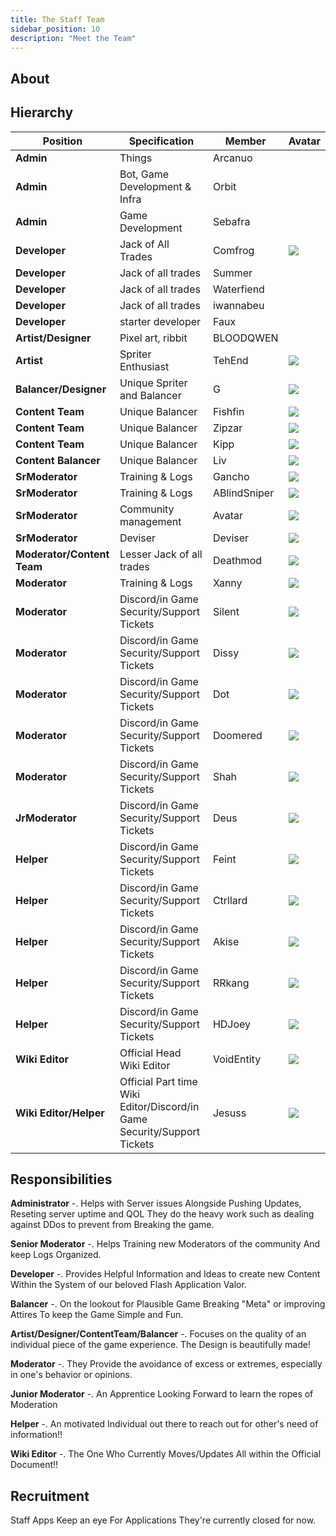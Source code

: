 ```yaml
---
title: The Staff Team
sidebar_position: 10
description: "Meet the Team"
---
```


## About



## Hierarchy
| Position | Specification | Member | Avatar |
| ----------- | ----- | ------ | ----- |
| **Admin**   | Things | Arcanuo | <img src="" /> |
| **Admin**   | Bot, Game Development & Infra | Orbit | <img src="" /> |
| **Admin**   | Game Development | Sebafra | <img src="" /> |
| **Developer** | Jack of All Trades | Comfrog | <img src="https://cdn.discordapp.com/attachments/1082223891277172777/1191155746939863180/comfrog-transparent-text.png?ex=65a4693c&is=6591f43c&hm=0fce60282163279f86633f08ddf972ef269adc15c8abc4e38c1b7b1961799acc&"/> |
| **Developer** | Jack of all trades | Summer | <img src=""/> |
| **Developer** | Jack of all trades | Waterfiend | <img src=""/> |
| **Developer** | Jack of all trades | iwannabeu | <img src=""/> |
| **Developer** | starter developer | Faux | <img src=""/> |
| **Artist/Designer** | Pixel art, ribbit | BLOODQWEN  | <img src=""/> |
| **Artist** | Spriter Enthusiast | TehEnd | <img src="https://cdn.discordapp.com/attachments/1208285144792956978/1208294915335786587/catemoji_1.png?ex=65e2c354&is=65d04e54&hm=8bcea936e92204bf08118a4f0ea1bb0a3c8fe0916436b457ff554053531847d8&"/> |
| **Balancer/Designer** | Unique Spriter and Balancer | G | <img src="https://cdn.discordapp.com/attachments/1082223891277172777/1191155746319106129/388deacdb2f92d99cedb6aa366a386c2.png?ex=65a4693c&is=6591f43c&hm=5011001f8f2a592cf4b89172b505362c726cbeb35853ca7a5b7bd89bd3700c7c&"/> |
| **Content Team** | Unique Balancer | Fishfin | <img src="https://cdn.discordapp.com/attachments/1032818008340566107/1208284595011723274/IMG_9741_1.jpg?ex=65e2b9b8&is=65d044b8&hm=3de65f8a33b924cecfb6cb3feb5f22b257ce1183b89c59b91aa4cff04d1ab3dd&"/> ||
|**Content Team** | Unique Balancer | Zipzar | <img src="https://cdn.discordapp.com/attachments/1208277897014542376/1208281126498738226/GDZVxysbAAADlNB_1_1.jpg?ex=65e2b67d&is=65d0417d&hm=60e5f27d6fe40a933d009467d64900a2f1b58b45018f511206aa77cbfed1944e&"/> |
| **Content Team** | Unique Balancer | Kipp | <img src="https://cdn.discordapp.com/attachments/1082059893042851931/1208604604258844682/d4e813c68544a0fab7cc3f95593ac393.png?ex=65e3e3c0&is=65d16ec0&hm=85ed78945645a5748dba87d9e357e5a7d917811756a05d50f946f92af60a7513&"/> |
| **Content Balancer** | Unique Balancer | Liv | <img src="https://cdn.discordapp.com/attachments/1082223891277172777/1191155747422212206/F0XMWtyaUAAF6uV.png?ex=65a4693c&is=6591f43c&hm=22339b6f94d54289f380e4c9a542a14c3093beb49aba2792a90d3b5cbce648af&"/> |
| **SrModerator** | Training & Logs | Gancho | <img src="https://cdn.discordapp.com/attachments/1187552567295758487/1191081351156338789/gancho_1.gif?ex=65a423f3&is=6591aef3&hm=b735826b4752a14d879739a92f08854ca768f602ba0fa1533c54df2355ddcf77&" /> |
| **SrModerator** | Training & Logs | ABlindSniper | <img src="https://cdn.discordapp.com/attachments/1082223891277172777/1191155746700791848/ABlindSniper.jpg?ex=65a4693c&is=6591f43c&hm=55a8077d6dd94a6f3c8dbec3225f63bc8280f2ea9cd6b60d1584c7943d2a45f8&"/> |
| **SrModerator** | Community management | Avatar | <img src="https://cdn.discordapp.com/attachments/1082223891277172777/1191460151123775589/ca9d393cadeb5b9c81fff01efe258ea5.png?ex=65a584bc&is=65930fbc&hm=037718cffdd31501e86a1028b1e5ceed259f5ab9b1a3b70158782b50d621a691&"/> |
| **SrModerator** | Deviser | Deviser | <img src="https://cdn.discordapp.com/attachments/1082223891277172777/1191460150922444960/5329e32e4918479c669a0cd8cfec16b0.png?ex=65a584bc&is=65930fbc&hm=1b7fdaf4cb7dd9cf88d830fb21c8a354b279a3c2439984ecf9e04fd5d8188a80&"/> |
| **Moderator/Content Team** | Lesser Jack of all trades | Deathmod | <img src="https://cdn.discordapp.com/attachments/1082223891277172777/1191532488808485005/monkey_1.png?ex=65a5c81a&is=6593531a&hm=23a52400c2dadd106554d28519d8eaf859acd213cd98002aee0dac75683c4eb8&"/> |
| **Moderator** |  Training & Logs | Xanny | <img src="https://cdn.discordapp.com/attachments/1082223891277172777/1191467688095125534/a_134c8bbce413c6d10352caee90bb0c2f.gif?ex=65a58bc1&is=659316c1&hm=6a1986f7a0db0b6d8c72b967064472d4dc56d0c56c54ce8a1420b4ecc9a9c13b&"/> |
| **Moderator** |  Discord/in Game Security/Support Tickets | Silent | <img src="https://cdn.discordapp.com/attachments/1082223891277172777/1191467688451637300/b074a34e5210d44f787558bbdff96b8a.png?ex=65a58bc1&is=659316c1&hm=1046dd42e9dc8a335ac0dfff1f2a3855d39cd21d4b6fc43c4087dc63a6b608c5&"/> |
| **Moderator** | Discord/in Game Security/Support Tickets | Dissy | <img src="https://cdn.discordapp.com/attachments/1082223891277172777/1191155745929048134/3f063d44ed3eafcf3567ce459a831074.jpg?ex=65a4693c&is=6591f43c&hm=d2b5e645cbfc08efa83ab747993739eeed0859c03cb8ade80c25eabde4d1c028&"/> |
| **Moderator** | Discord/in Game Security/Support Tickets | Dot | <img src="https://cdn.discordapp.com/attachments/1082223891277172777/1191460145197232249/9c39e15c6b147c82c4e86173ce7eb1e0.png?ex=65a584ba&is=65930fba&hm=2b4f2671030d47bbbc8bfb7296931c87b46f8b03263e762da2d1683f516bf2ab&"/> |
| **Moderator** | Discord/in Game Security/Support Tickets | Doomered | <img src="https://cdn.discordapp.com/attachments/1082223891277172777/1191156308422967376/unknown-17-3-1_1.png?ex=65a469c2&is=6591f4c2&hm=ba2ee7f0cb10d6221d47ab06af911c4eb3136384a420a731e70472a354b1aa81&"/> |
| **Moderator** | Discord/in Game Security/Support Tickets | Shah | <img src="https://cdn.discordapp.com/attachments/1082223891277172777/1191155747845845033/IMG_0075.jpg?ex=65a4693c&is=6591f43c&hm=9a9346707da3110794eaccebfe0a94bab073b82e1906ae0b42f61b77bc9c8a74&"/> |
| **JrModerator** | Discord/in Game Security/Support Tickets | Deus | <img src="https://cdn.discordapp.com/attachments/1082223891277172777/1191155748156211200/Olga.jpg?ex=65a4693c&is=6591f43c&hm=483b324a49070d569311b36417005ea77e72effb316f85a977506bcd7caea9f9&"/> |
| **Helper** | Discord/in Game Security/Support Tickets | Feint | <img src="https://cdn.discordapp.com/attachments/1043629990740242502/1208281703005814824/black-cat-fangs_1.gif?ex=65e2b706&is=65d04206&hm=ad53194be9d99cbeab0c889f7a7fe758fd3a7db929049ac95eccb8de95c5bdf0&"/> |
| **Helper** | Discord/in Game Security/Support Tickets | Ctrllard | <img src="https://cdn.discordapp.com/attachments/1191460946175074304/1208290865693589514/s22_1.png?ex=65e2bf8f&is=65d04a8f&hm=72052d00fc697e800dd5fd0cf73c5025a4c56e705773bfa61f3a2cb0bd0f5498&"/> |
| **Helper** | Discord/in Game Security/Support Tickets | Akise | <img src="https://cdn.discordapp.com/attachments/1187528827988086836/1208306256650182696/Aru_akise_1.png?ex=65e2cde4&is=65d058e4&hm=e70a9ae0c83d7990f5b157de456e89cfc611d34c85fbfe4c8fe5799b1447e626&"/> |
| **Helper** | Discord/in Game Security/Support Tickets | RRkang | <img src="https://cdn.discordapp.com/attachments/1105524933578195044/1208604653659361320/5cf1343ba566f4de252268bf7700be8a.png?ex=65e3e3cc&is=65d16ecc&hm=fb513f76ddffe88b59867f09c9a1b4111ba7dc651615ab4918d559b4d791142c&"/> |
| **Helper** | Discord/in Game Security/Support Tickets | HDJoey | <img src="https://cdn.discordapp.com/attachments/1122556341576282193/1208604623175295017/HDJoey_Pic.jpg?ex=65e3e3c4&is=65d16ec4&hm=65bb0b77ccfa11d4567e11145871db678b9ffec8cc0c5c40163c56cc458873f8&"/> |
| **Wiki Editor** | Official Head Wiki Editor | VoidEntity | <img src="https://cdn.discordapp.com/attachments/511222233302171659/1208288456699019284/TRUE_DETERMINATION_AND_HATRED.png?ex=65e2bd50&is=65d04850&hm=720f887defed767f9347d683497192e8cfe54e1bb1af2f55ba5cb41506936d94&"/> |
| **Wiki Editor/Helper** | Official Part time Wiki Editor/Discord/in Game Security/Support Tickets | Jesuss | <img src="https://cdn.discordapp.com/attachments/1084581982480105522/1208604576186507346/15b0b2c557fe5c78ed8051fa3e048de7.png?ex=65e3e3b9&is=65d16eb9&hm=9ab424848481f5c47d7085dcff47ab42d42676b3fa8f2c18e0563cc4790486ad&"/> |


## Responsibilities

**Administrator** -. Helps with Server issues Alongside Pushing Updates, Reseting server uptime and QOL They do the heavy work such as dealing against DDos to prevent from Breaking the game. 

**Senior Moderator** -. Helps Training new Moderators of the community And keep Logs Organized.

**Developer** -. Provides Helpful Information and Ideas to create new Content Within the System of our beloved Flash Application Valor.

 **Balancer** -. On the lookout for Plausible Game Breaking "Meta" or improving Attires To keep the Game Simple and Fun.

**Artist/Designer/ContentTeam/Balancer** -. Focuses on the quality of an individual piece of the game experience. The Design is beautifully made!

**Moderator** -. They Provide the avoidance of excess or extremes, especially in one's behavior or opinions.

**Junior Moderator** -. An Apprentice Looking Forward to learn the ropes of Moderation

**Helper** -. An motivated Individual out there to reach out for other's need of information!!

**Wiki Editor** -. The One Who Currently Moves/Updates All within the Official Document!!

## Recruitment

Staff Apps
Keep an eye For Applications They're currently closed for now.
